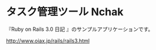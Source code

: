 タスク管理ツール Nchak
=======================

『Ruby on Rails 3.0 日記 』のサンプルアプリケーションです。

http://www.oiax.jp/rails/rails3.html
